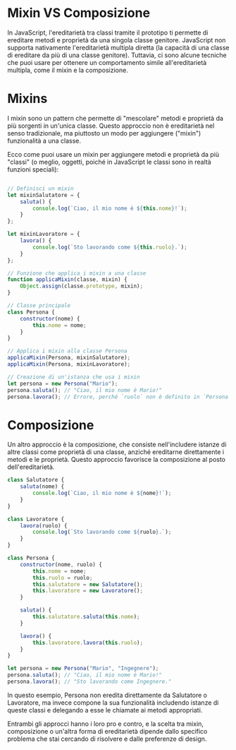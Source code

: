 # Mixin VS Composizione

In JavaScript, l'ereditarietà tra classi tramite il prototipo ti permette di ereditare metodi e proprietà da una singola classe genitore. JavaScript non supporta nativamente l'ereditarietà multipla diretta (la capacità di una classe di ereditare da più di una classe genitore). Tuttavia, ci sono alcune tecniche che puoi usare per ottenere un comportamento simile all'ereditarietà multipla, come il mixin e la composizione.

# Mixins

I mixin sono un pattern che permette di "mescolare" metodi e proprietà da più sorgenti in un'unica classe. Questo approccio non è ereditarietà nel senso tradizionale, ma piuttosto un modo per aggiungere ("mixin") funzionalità a una classe.

Ecco come puoi usare un mixin per aggiungere metodi e proprietà da più "classi" (o meglio, oggetti, poiché in JavaScript le classi sono in realtà funzioni speciali):

```javascript

// Definisci un mixin
let mixinSalutatore = {
    saluta() {
        console.log(`Ciao, il mio nome è ${this.nome}!`);
    }
};

let mixinLavoratore = {
    lavora() {
        console.log(`Sto lavorando come ${this.ruolo}.`);
    }
};

// Funzione che applica i mixin a una classe
function applicaMixin(classe, mixin) {
    Object.assign(classe.prototype, mixin);
}

// Classe principale
class Persona {
    constructor(nome) {
        this.nome = nome;
    }
}

// Applica i mixin alla classe Persona
applicaMixin(Persona, mixinSalutatore);
applicaMixin(Persona, mixinLavoratore);

// Creazione di un'istanza che usa i mixin
let persona = new Persona("Mario");
persona.saluta(); // "Ciao, il mio nome è Mario!"
persona.lavora(); // Errore, perché `ruolo` non è definito in `Persona`
```

# Composizione 

Un altro approccio è la composizione, che consiste nell'includere istanze di altre classi come proprietà di una classe, anziché ereditarne direttamente i metodi e le proprietà. Questo approccio favorisce la composizione al posto dell'ereditarietà.


```javascript
class Salutatore {
    saluta(nome) {
        console.log(`Ciao, il mio nome è ${nome}!`);    
    }
}

class Lavoratore {
    lavora(ruolo) {
        console.log(`Sto lavorando come ${ruolo}.`);
    }
}

class Persona {
    constructor(nome, ruolo) {
        this.nome = nome;
        this.ruolo = ruolo;
        this.salutatore = new Salutatore();
        this.lavoratore = new Lavoratore();
    }

    saluta() {
        this.salutatore.saluta(this.nome);
    }

    lavora() {
        this.lavoratore.lavora(this.ruolo);
    }
}

let persona = new Persona("Mario", "Ingegnere");
persona.saluta(); // "Ciao, il mio nome è Mario!"
persona.lavora(); // "Sto lavorando come Ingegnere."
``````

In questo esempio, Persona non eredita direttamente da Salutatore o Lavoratore, ma invece compone la sua funzionalità includendo istanze di queste classi e delegando a esse le chiamate ai metodi appropriati.

Entrambi gli approcci hanno i loro pro e contro, e la scelta tra mixin, composizione o un'altra forma di ereditarietà dipende dallo specifico problema che stai cercando di risolvere e dalle preferenze di design.
